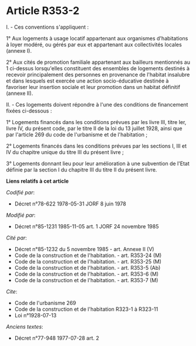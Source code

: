 # Article R353-2

I. - Ces conventions s'appliquent :

1° Aux logements à usage locatif appartenant aux organismes d'habitations à loyer modéré, ou gérés par eux et appartenant aux
collectivités locales (annexe I).

2° Aux cités de promotion familiale appartenant aux bailleurs mentionnés au 1 ci-dessus lorsqu'elles constituent des
ensembles de logements destinés à recevoir principalement des personnes en provenance de l'habitat insalubre et dans lesquels
est exercée une action socio-éducative destinée à favoriser leur insertion sociale et leur promotion dans un habitat
définitif (annexe II).

II. - Ces logements doivent répondre à l'une des conditions de financement fixées ci-dessous :

1° Logements financés dans les conditions prévues par les livre III, titre Ier, livre IV, du présent code, par le titre II de
la loi du 13 juillet 1928, ainsi que par l'article 269 du code de l'urbanisme et de l'habitation ;

2° Logements financés dans les conditions prévues par les sections I, III et IV du chapitre unique du titre III du présent
livre ;

3° Logements donnant lieu pour leur amélioration à une subvention de l'Etat définie par la section I du chapitre III du titre
II du présent livre.

**Liens relatifs à cet article**

_Codifié par_:

  - Décret n°78-622 1978-05-31 JORF 8 juin 1978

_Modifié par_:

  - Décret n°85-1231 1985-11-05 art. 1 JORF 24 novembre 1985

_Cité par_:

  - Décret n°85-1232 du 5 novembre 1985 - art. Annexe II (V)
  - Code de la construction et de l'habitation. - art. R353-24 (M)
  - Code de la construction et de l'habitation. - art. R353-25 (M)
  - Code de la construction et de l'habitation. - art. R353-5 (Ab)
  - Code de la construction et de l'habitation. - art. R353-6 (M)
  - Code de la construction et de l'habitation. - art. R353-7 (M)

_Cite_:

  - Code de l'urbanisme 269
  - Code de la construction et de l'habitation R323-1 à R323-11
  - Loi n°1928-07-13

_Anciens textes_:

  - Décret n°77-948 1977-07-28 art. 2
